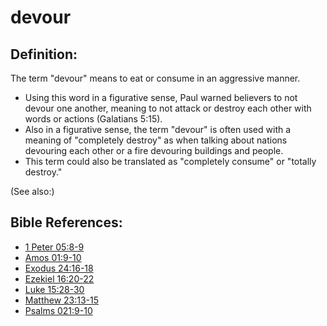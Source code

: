 # devour #

## Definition: ##

The term "devour" means to eat or consume in an aggressive manner.

* Using this word in a figurative sense, Paul warned believers to not devour one another, meaning to not attack or destroy each other with words or actions (Galatians 5:15).
* Also in a figurative sense, the term "devour" is often used with a meaning of "completely destroy" as when talking about nations devouring each other or a fire devouring buildings and people.
* This term could also be translated as "completely consume" or "totally destroy."

(See also:)

## Bible References: ##

* [1 Peter 05:8-9](en/tn/1pe/help/05/08)
* [Amos 01:9-10](en/tn/amo/help/01/09)
* [Exodus 24:16-18](en/tn/exo/help/24/16)
* [Ezekiel 16:20-22](en/tn/ezk/help/16/20)
* [Luke 15:28-30](en/tn/luk/help/15/28)
* [Matthew 23:13-15](en/tn/mat/help/23/13)
* [Psalms 021:9-10](en/tn/psa/help/21/09)